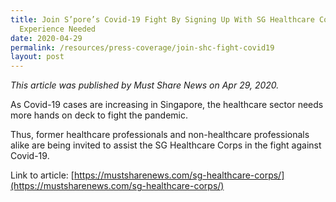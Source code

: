```yaml
---
title: Join S’pore’s Covid-19 Fight By Signing Up With SG Healthcare Corps, No
  Experience Needed
date: 2020-04-29
permalink: /resources/press-coverage/join-shc-fight-covid19
layout: post
---
```

*This article was published by Must Share News on Apr 29, 2020.*

As Covid-19 cases are increasing in Singapore, the healthcare sector needs more hands on deck to fight the pandemic.

Thus, former healthcare professionals and non-healthcare professionals alike are being invited to assist the SG Healthcare Corps in the fight against Covid-19.

Link to article: [https://mustsharenews.com/sg-healthcare-corps/](https://mustsharenews.com/sg-healthcare-corps/)